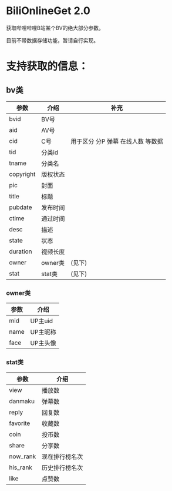 # BiliOnlineGet 2.0
获取哔哩哔哩B站某个BV的绝大部分参数。

目前不带数据存储功能，暂请自行实现。

# 支持获取的信息：

## bv类

| 参数 | 介绍 | 补充 |
| ------ | ------ |  ------ |
|bvid |BV号| |
|aid |AV号| |
|cid |C号|用于区分 分P 弹幕  在线人数 等数据|
|tid  |分类id| |
|tname |分类名| |
|copyright |版权状态| |
|pic |封面| |
|title |标题| |
|pubdate| 发布时间| |
|ctime |通过时间| |
|desc |描述| |
|state |状态| |
|duration |视频长度| |
|owner| owner类|(见下) |
|stat |stat类|(见下) |

### owner类

| 参数 | 介绍 | 
| ------ | ------ | 
|mid| UP主uid|
|name |UP主昵称|
|face| UP主头像|


### stat类
| 参数 | 介绍 | 
| ------ | ------ | 
|view |播放数|
|danmaku| 弹幕数|
|reply |回复数|
|favorite |收藏数|
|coin |投币数|
|share| 分享数|
|now_rank |现在排行榜名次|
|his_rank| 历史排行榜名次|
|like |点赞数|
